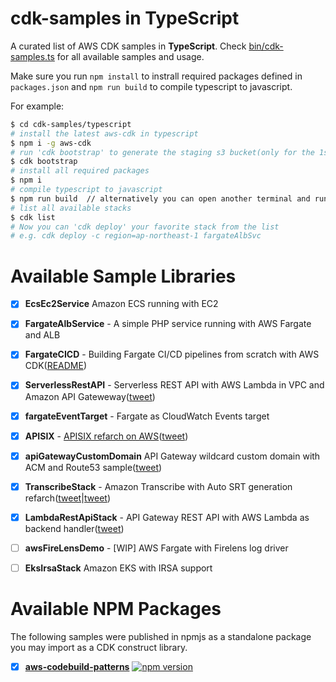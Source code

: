 # cdk-samples in TypeScript

A curated list of AWS CDK samples in **TypeScript**. Check [bin/cdk-samples.ts](bin/cdk-samples.ts) for all available samples and usage.

Make sure you run `npm install` to instrall required packages defined in `packages.json` and `npm run build` to compile typescript to javascript.

For example:

```bash
$ cd cdk-samples/typescript
# install the latest aws-cdk in typescript
$ npm i -g aws-cdk
# run 'cdk bootstrap' to generate the staging s3 bucket(only for the 1st time)
$ cdk bootstrap
# install all required packages
$ npm i
# compile typescript to javascript
$ npm run build  // alternatively you can open another terminal and run 'npm run watch'
# list all available stacks
$ cdk list
# Now you can 'cdk deploy' your favorite stack from the list
# e.g. cdk deploy -c region=ap-northeast-1 fargateAlbSvc
```




# Available Sample Libraries

- [x] **EcsEc2Service** Amazon ECS running with EC2
- [x] **FargateAlbService** - A simple PHP service running with AWS Fargate and ALB
- [x] **FargateCICD** - Building Fargate CI/CD pipelines from scratch with AWS CDK([README](./fargate-cicd/README.md))
- [x] **ServerlessRestAPI** - Serverless REST API with AWS Lambda in VPC and Amazon API Gateweway([tweet](https://twitter.com/pahudnet/status/1192283115793764352))
- [x] **fargateEventTarget** - Fargate as CloudWatch Events target 
- [x] **APISIX** - [APISIX refarch on AWS](apisix/README.md)([tweet](https://twitter.com/pahudnet/status/1187770945471049729)) 
- [x] **apiGatewayCustomDomain** API Gateway wildcard custom domain with ACM and Route53 sample([tweet](https://twitter.com/pahudnet/status/1186471121769525249))
- [x] **TranscribeStack** - Amazon Transcribe with Auto SRT generation refarch([tweet](https://twitter.com/pahudnet/status/1183307485035151360)|[tweet](https://twitter.com/pahudnet/status/1183607846425903104))
- [x] **LambdaRestApiStack** - API Gateway REST API with AWS Lambda as backend handler([tweet](https://twitter.com/pahudnet/status/1192283115793764352))
- [ ] **awsFireLensDemo** - [WIP] AWS Fargate with Firelens log driver
- [ ] **EksIrsaStack** Amazon EKS with IRSA support



# Available NPM Packages

The following samples were published in npmjs as a standalone package you may import as a CDK construct library.



- [x] **[aws-codebuild-patterns](https://img.shields.io/badge/source-cdk--samples-green)**  [![npm version](https://badge.fury.io/js/%40pahud%2Faws-codebuild-patterns.svg)](https://badge.fury.io/js/%40pahud%2Faws-codebuild-patterns)

